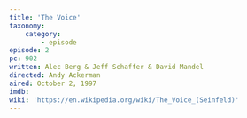 ```yaml
---
title: 'The Voice'
taxonomy:
    category:
        - episode
episode: 2
pc: 902
written: Alec Berg & Jeff Schaffer & David Mandel
directed: Andy Ackerman
aired: October 2, 1997
imdb:
wiki: 'https://en.wikipedia.org/wiki/The_Voice_(Seinfeld)'
---
```

